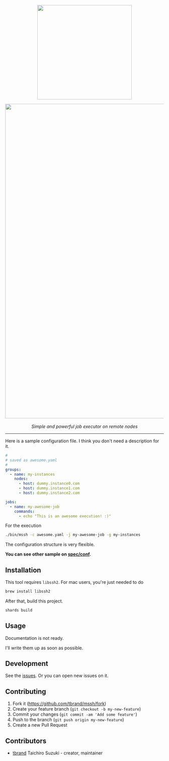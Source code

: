 <p align="center">
  <img src="https://user-images.githubusercontent.com/3483230/43748165-12af578e-9a29-11e8-883e-edaeabd61409.png" width="300"/>
</p>

<p align="center">
  <img src="https://user-images.githubusercontent.com/3483230/43590592-5088b17a-96ac-11e8-90fc-eaa0560db439.gif" width="1000"/>
  <br>
  <br>
  <i>Simple and powerful job executor on remote nodes</i>
</p>

---

Here is a sample configuration file. I think you don't need a description for it.
```yaml
#
# saved as awesome.yaml
#
groups:
  - name: my-instances
    nodes:
      - host: dummy.instance0.com
      - host: dummy.instance1.com
      - host: dummy.instance2.com

jobs:
  - name: my-awesome-job
    commands:
      - echo "This is an awesome execution! :)"
```

For the execution
```bash
./bin/mssh -c awesome.yaml -j my-awesome-job -g my-instances
```

The configuration structure is very flexible. 

**You can see other sample on [spec/conf](https://github.com/tbrand/mssh/tree/master/spec/conf).**

## Installation

This tool requires `libssh2`. For mac users, you're just needed to do
```bash
brew install libssh2
```

After that, build this project.
```bash
shards build
```

## Usage

Documentation is not ready.

I'll write them up as soon as possible.

## Development

See the [issues](https://github.com/tbrand/mssh/issues). Or you can open new issues on it.

## Contributing

1. Fork it (<https://github.com/tbrand/mssh/fork>)
2. Create your feature branch (`git checkout -b my-new-feature`)
3. Commit your changes (`git commit -am 'Add some feature'`)
4. Push to the branch (`git push origin my-new-feature`)
5. Create a new Pull Request

## Contributors

- [tbrand](https://github.com/tbrand) Taichiro Suzuki - creator, maintainer
